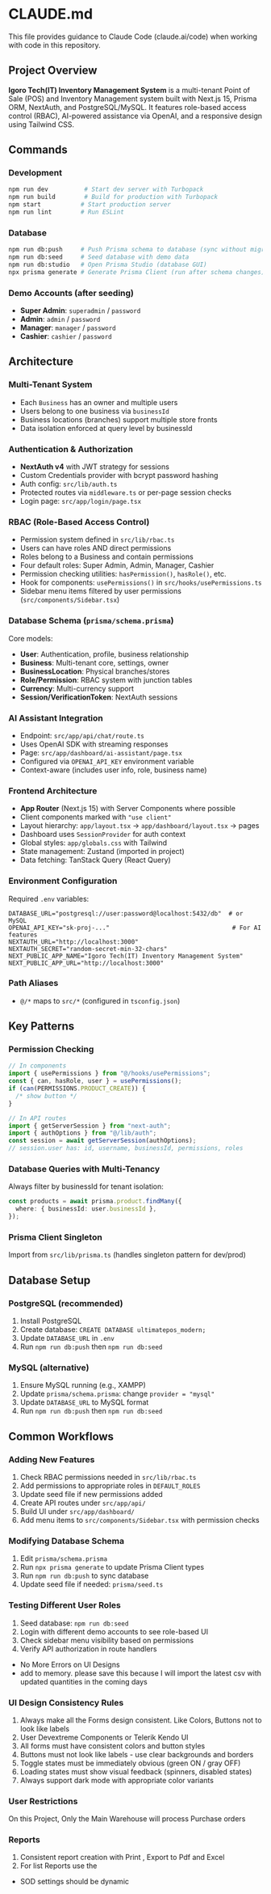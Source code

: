 # CLAUDE.md

This file provides guidance to Claude Code (claude.ai/code) when working with code in this repository.

## Project Overview

**Igoro Tech(IT) Inventory Management System** is a multi-tenant Point of Sale (POS) and Inventory Management system built with Next.js 15, Prisma ORM, NextAuth, and PostgreSQL/MySQL. It features role-based access control (RBAC), AI-powered assistance via OpenAI, and a responsive design using Tailwind CSS.

## Commands

### Development

```bash
npm run dev          # Start dev server with Turbopack
npm run build        # Build for production with Turbopack
npm start           # Start production server
npm run lint        # Run ESLint
```

### Database

```bash
npm run db:push     # Push Prisma schema to database (sync without migrations)
npm run db:seed     # Seed database with demo data
npm run db:studio   # Open Prisma Studio (database GUI)
npx prisma generate # Generate Prisma Client (run after schema changes)
```

### Demo Accounts (after seeding)

- **Super Admin**: `superadmin` / `password`
- **Admin**: `admin` / `password`
- **Manager**: `manager` / `password`
- **Cashier**: `cashier` / `password`

## Architecture

### Multi-Tenant System

- Each `Business` has an owner and multiple users
- Users belong to one business via `businessId`
- Business locations (branches) support multiple store fronts
- Data isolation enforced at query level by businessId

### Authentication & Authorization

- **NextAuth v4** with JWT strategy for sessions
- Custom Credentials provider with bcrypt password hashing
- Auth config: `src/lib/auth.ts`
- Protected routes via `middleware.ts` or per-page session checks
- Login page: `src/app/login/page.tsx`

### RBAC (Role-Based Access Control)

- Permission system defined in `src/lib/rbac.ts`
- Users can have roles AND direct permissions
- Roles belong to a Business and contain permissions
- Four default roles: Super Admin, Admin, Manager, Cashier
- Permission checking utilities: `hasPermission()`, `hasRole()`, etc.
- Hook for components: `usePermissions()` in `src/hooks/usePermissions.ts`
- Sidebar menu items filtered by user permissions (`src/components/Sidebar.tsx`)

### Database Schema (`prisma/schema.prisma`)

Core models:

- **User**: Authentication, profile, business relationship
- **Business**: Multi-tenant core, settings, owner
- **BusinessLocation**: Physical branches/stores
- **Role/Permission**: RBAC system with junction tables
- **Currency**: Multi-currency support
- **Session/VerificationToken**: NextAuth sessions

### AI Assistant Integration

- Endpoint: `src/app/api/chat/route.ts`
- Uses OpenAI SDK with streaming responses
- Page: `src/app/dashboard/ai-assistant/page.tsx`
- Configured via `OPENAI_API_KEY` environment variable
- Context-aware (includes user info, role, business name)

### Frontend Architecture

- **App Router** (Next.js 15) with Server Components where possible
- Client components marked with `"use client"`
- Layout hierarchy: `app/layout.tsx` → `app/dashboard/layout.tsx` → pages
- Dashboard uses `SessionProvider` for auth context
- Global styles: `app/globals.css` with Tailwind
- State management: Zustand (imported in project)
- Data fetching: TanStack Query (React Query)

### Environment Configuration

Required `.env` variables:

```env
DATABASE_URL="postgresql://user:password@localhost:5432/db"  # or MySQL
OPENAI_API_KEY="sk-proj-..."                                  # For AI features
NEXTAUTH_URL="http://localhost:3000"
NEXTAUTH_SECRET="random-secret-min-32-chars"
NEXT_PUBLIC_APP_NAME="Igoro Tech(IT) Inventory Management System"
NEXT_PUBLIC_APP_URL="http://localhost:3000"
```

### Path Aliases

- `@/*` maps to `src/*` (configured in `tsconfig.json`)

## Key Patterns

### Permission Checking

```typescript
// In components
import { usePermissions } from "@/hooks/usePermissions";
const { can, hasRole, user } = usePermissions();
if (can(PERMISSIONS.PRODUCT_CREATE)) {
  /* show button */
}

// In API routes
import { getServerSession } from "next-auth";
import { authOptions } from "@/lib/auth";
const session = await getServerSession(authOptions);
// session.user has: id, username, businessId, permissions, roles
```

### Database Queries with Multi-Tenancy

Always filter by businessId for tenant isolation:

```typescript
const products = await prisma.product.findMany({
  where: { businessId: user.businessId },
});
```

### Prisma Client Singleton

Import from `src/lib/prisma.ts` (handles singleton pattern for dev/prod)

## Database Setup

### PostgreSQL (recommended)

1. Install PostgreSQL
2. Create database: `CREATE DATABASE ultimatepos_modern;`
3. Update `DATABASE_URL` in `.env`
4. Run `npm run db:push` then `npm run db:seed`

### MySQL (alternative)

1. Ensure MySQL running (e.g., XAMPP)
2. Update `prisma/schema.prisma`: change `provider = "mysql"`
3. Update `DATABASE_URL` to MySQL format
4. Run `npm run db:push` then `npm run db:seed`

## Common Workflows

### Adding New Features

1. Check RBAC permissions needed in `src/lib/rbac.ts`
2. Add permissions to appropriate roles in `DEFAULT_ROLES`
3. Update seed file if new permissions added
4. Create API routes under `src/app/api/`
5. Build UI under `src/app/dashboard/`
6. Add menu items to `src/components/Sidebar.tsx` with permission checks

### Modifying Database Schema

1. Edit `prisma/schema.prisma`
2. Run `npx prisma generate` to update Prisma Client types
3. Run `npm run db:push` to sync database
4. Update seed file if needed: `prisma/seed.ts`

### Testing Different User Roles

1. Seed database: `npm run db:seed`
2. Login with different demo accounts to see role-based UI
3. Check sidebar menu visibility based on permissions
4. Verify API authorization in route handlers

- No More Errors on UI Designs
- add to memory. please save this because I will import the latest csv with updated quantities in the coming days

### UI Design Consistency Rules

1. Always make all the Forms design consistent. Like Colors, Buttons not to look like labels
2. User Devextreme Components or Telerik Kendo UI
3. All forms must have consistent colors and button styles
4. Buttons must not look like labels - use clear backgrounds and borders
5. Toggle states must be immediately obvious (green ON / gray OFF)
6. Loading states must show visual feedback (spinners, disabled states)
7. Always support dark mode with appropriate color variants

### User Restrictions

On this Project, Only the Main Warehouse will process Purchase orders

### Reports

1. Consistent report creation with Print , Export to Pdf and Excel
2. For list Reports use the
- SOD settings should be dynamic